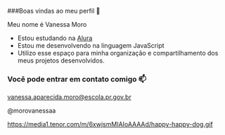  ###Boas vindas ao meu perfil 👋
 
 Meu nome é Vanessa Moro
 
   - Estou estudando na [Alura](https://www.alura.com.br)
   - Estou me desenvolvendo na linguagem JavaScript
   - Utilizo esse espaço para minha organização e compartilhamento dos meus projetos desenvolvidos.
  
   ### Você pode entrar em contato comigo 📫 

   vanessa.aparecida.moro@escola.pr.gov.br

   @morovanessaa


   https://media1.tenor.com/m/6xwjsmMIAIoAAAAd/happy-happy-dog.gif


























   

   
